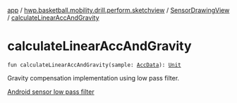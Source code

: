 [app](../../index.md) / [hwp.basketball.mobility.drill.perform.sketchview](../index.md) / [SensorDrawingView](index.md) / [calculateLinearAccAndGravity](.)

# calculateLinearAccAndGravity

`fun calculateLinearAccAndGravity(sample: `[`AccData`](../../hwp.basketball.mobility.device.sensor/-b-m-sensor-manager/-acc-data/index.md)`): `[`Unit`](https://kotlinlang.org/api/latest/jvm/stdlib/kotlin/-unit/index.html)

Gravity compensation implementation using low pass filter.

[Android sensor low pass filter](https//developer.android.com/reference/android/hardware/SensorEvent.html#values)

